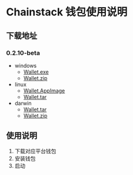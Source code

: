 # Chainstack 钱包使用说明

## 下载地址

### 0.2.10-beta

- windows
    - [Wallet.exe](http://114.119.116.157:9000/wallet/win/beta/chainstack-wallet%20Setup%200.2.10-beta.exe)
    - [Wallet.zip](http://114.119.116.157:9000/wallet/win/beta/chainstack-wallet-0.2.10-beta-win.zip)
- linux
    - [Wallet.AppImage](http://114.119.116.157:9000/wallet/linux/beta/chainstack-wallet-0.2.10-beta-x86_64.AppImage)
    - [Wallet.tar](http://114.119.116.157:9000/wallet/win/beta/chainstack-wallet-0.2.10-beta.tar.gz)
- darwin
    - [Wallet.tar](http://114.119.116.157:9000/wallet/mac/beta/chainstack-wallet-0.2.10-beta-mac.tar.gz)
    - [Wallet.zip](http://114.119.116.157:9000/wallet/mac/beta/chainstack-wallet-0.2.10-beta-mac.zip)

## 使用说明

1. 下载对应平台钱包
2. 安装钱包
3. 启动